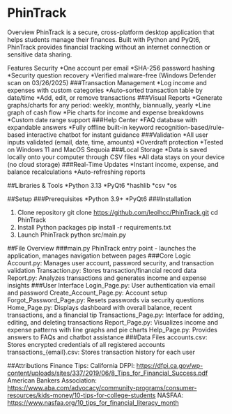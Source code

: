 # PhinTrack
Overview
PhinTrack is a secure, cross-platform desktop application that helps students manage their finances. Built with Python and PyQt6, PhinTrack provides financial tracking without an internet connection or sensitive data sharing.

Features
Security
*One account per email 
*SHA-256 password hashing
*Security question recovery
*Verified malware-free (Windows Defender scan on 03/26/2025)
###Transaction Management
*Log income and expenses with custom categories
*Auto-sorted transaction table by date/time
*Add, edit, or remove transactions
###Visual Reports
*Generate graphs/charts for any period: weekly, monthly, biannually, yearly
*Line graph of cash flow
*Pie charts for income and expense breakdowns
*Custom date range support
###Help Center
*FAQ database with expandable answers
*Fully offline built-in keyword recognition-based/rule-based interactive chatbot for instant guidance
###Validation
*All user inputs validated (email, date, time, amounts)
*Overdraft protection
*Tested on Windows 11 and MacOS Sequoia
###Local Storage
*Data is saved locally onto your computer through CSV files
*All data stays on your device (no cloud storage)
###Real-Time Updates
*Instant income, expense, and balance recalculations
*Auto-refreshing reports

##Libraries & Tools
*Python 3.13
*PyQt6
*hashlib
*csv
*os

##Setup
###Prerequisites
*Python 3.9+
*PyQt6
###Installation
1. Clone repository
git clone https://github.com/leolhcc/PhinTrack.git
cd PhinTrack
2. Install Python packages
pip install -r requirements.txt
3. Launch PhinTrack
python src/main.py

##File Overview
###main.py
PhinTrack entry point - launches the application, manages navigation between pages
###Core Logic
Account.py: Manages user account, password security, and transaction validation
Transaction.py: Stores transaction/financial record data
Report.py: Analyzes transactions and generates income and expense insights
###User Interface
Login_Page.py: User authentication via email and password
Create_Account_Page.py: Account setup
Forgot_Password_Page.py: Resets passwords via security questions
Home_Page.py: Displays dashboard with overall balance, recent transactions, and a financial tip
Transactions_Page.py: Interface for adding, editing, and deleting transactions
Report_Page.py: Visualizes income and expense patterns with line graphs and pie charts
Help_Page.py: Provides answers to FAQs and chatbot assistance
###Data Files
accounts.csv: Stores encrypted credentials of all registered accounts
transactions_{email}.csv: Stores transaction history for each user

##Attributions
Finance Tips:
California DFPI: https://dfpi.ca.gov/wp-content/uploads/sites/337/2019/06/8_Tips_for_Financial_Success.pdf
American Bankers Association: https://www.aba.com/advocacy/community-programs/consumer-resources/kids-money/10-tips-for-college-students 
NASFAA: https://www.nasfaa.org/10_tips_for_financial_literacy_month 

